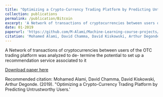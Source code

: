 ```yaml
---
title: "Optimizing a Crypto-Currency Trading Platform by Predicting Untrustworthy Users."
collection: publications
permalink: /publication/Bitcoin
excerpt: 'A Network of transactions of cryptocurrencies between users of the OTC trading platform was analyzed to de- termine the potential to set up a recommendation service associated to it. '
date: 01-2019
paperurl: 'https://github.com/M-Alami/Machine-Learning-course-projects/blob/master/Bitcoin%20Network%20Analysis/NGSA.pdf'
citation: 'Mohamed Alami, David Chamma, David Kiskowski, Arthur Degonde. (2019). &quot;Optimizing a Crypto-Currency Trading Platform by Predicting Untrustworthy Users.'
---
```

A Network of transactions of cryptocurrencies between users of the OTC trading platform was analyzed to de- termine the potential to set up a recommendation service associated to it

[Download paper here](https://github.com/M-Alami/Machine-Learning-course-projects/blob/master/Bitcoin%20Network%20Analysis/NGSA.pdf)

Recommended citation: Mohamed Alami, David Chamma, David Kiskowski, Arthur Degonde. (2019). &quot;Optimizing a Crypto-Currency Trading Platform by Predicting Untrustworthy Users.'